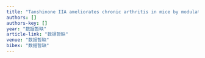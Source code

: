 ```yaml
---
title: "Tanshinone IIA ameliorates chronic arthritis in mice by modulating neutrophil activities"
authors: []
authors-key: []
year: "数据暂缺"
article-link: "数据暂缺"
venue: "数据暂缺"
bibex: "数据暂缺"
---
```

